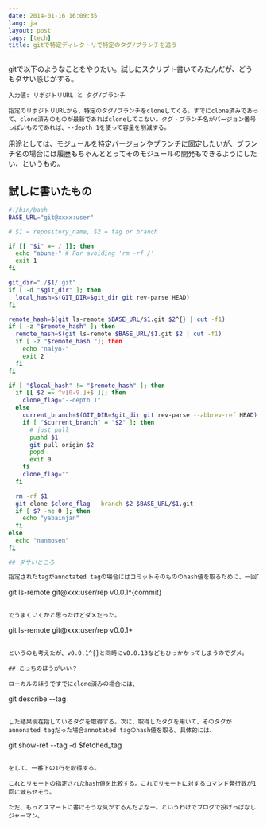 ```yaml
---
date: 2014-01-16 16:09:35
lang: ja
layout: post
tags: [tech]
title: gitで特定ディレクトリで特定のタグ/ブランチを追う
---
```

gitで以下のようなことをやりたい。試しにスクリプト書いてみたんだが、どうもダサい感じがする。

```
入力値: リポジトリURL と タグ/ブランチ

指定のリポジトリURLから、特定のタグ/ブランチをcloneしてくる。すでにclone済みであって、clone済みのものが最新であればcloneしてこない。タグ・ブランチ名がバージョン番号っぽいものであれば、--depth 1を使って容量を削減する。
```

用途としては、モジュールを特定バージョンやブランチに固定したいが、ブランチ名の場合には履歴もちゃんととってそのモジュールの開発もできるようにしたい、というもの。

## 試しに書いたもの

```bash
#!/bin/bash
BASE_URL="git@xxxx:user"

# $1 = repository_name, $2 = tag or branch

if [[ "$i" =~ / ]]; then
  echo "abune-" # For avoiding 'rm -rf /'
  exit 1
fi

git_dir="./$1/.git"
if [ -d "$git_dir" ]; then
  local_hash=$(GIT_DIR=$git_dir git rev-parse HEAD)
fi

remote_hash=$(git ls-remote $BASE_URL/$1.git $2^{} | cut -f1)
if [ -z "$remote_hash" ]; then
  remote_hash=$(git ls-remote $BASE_URL/$1.git $2 | cut -f1)
  if [ -z "$remote_hash "]; then
    echo "naiyo-"
    exit 2
  fi
fi

if [ "$local_hash" != "$remote_hash" ]; then
  if [[ $2 =~ ^v[0-9.]+$ ]]; then
    clone_flag="--depth 1"
  else
    current_branch=$(GIT_DIR=$git_dir git rev-parse --abbrev-ref HEAD)
    if [ "$current_branch" = "$2" ]; then
      # just pull
      pushd $1
      git pull origin $2
      popd
      exit 0
    fi
    clone_flag=""
  fi

  rm -rf $1
  git clone $clone_flag --branch $2 $BASE_URL/$1.git
  if [ $? -ne 0 ]; then
    echo "yabainjan"
  fi
else
  echo "nanmosen"
fi

## ダサいところ

指定されたtagがannotated tagの場合にはコミットそのもののhash値を取るために、一回^{}を付けて聞いているのがイケてない。annotated tagでない場合は2回聞いちゃうので遅くなる。

```
git ls-remote git@xxx:user/rep v0.0.1^{commit}
```

でうまくいくかと思ったけどダメだった。

```
git ls-remote git@xxx:user/rep v0.0.1*
```

というのも考えたが、v0.0.1^{}と同時にv0.0.13などもひっかかってしまうのでダメ。

## こっちのほうがいい？

ローカルのほうですでにclone済みの場合には、

```
git describe --tag
```

した結果現在指しているタグを取得する。次に、取得したタグを用いて、そのタグがannonated tagだった場合annotated tagのhash値を取る。具体的には、

```
git show-ref --tag -d $fetched_tag
```

をして、一番下の1行を取得する。

これとリモートの指定されたhash値を比較する。これでリモートに対するコマンド発行数が1回に減らせそう。

ただ、もっとスマートに書けそうな気がするんだよなー。というわけでブログで投げっぱなしジャーマン。
